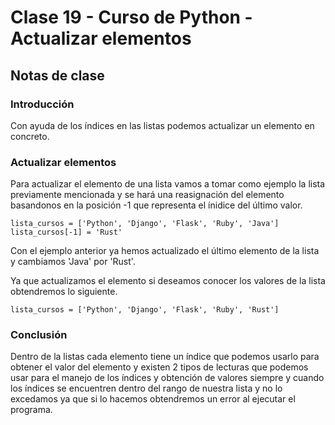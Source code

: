 # Clase 19 - Curso de Python - Actualizar elementos

## Notas de clase


### Introducción
Con ayuda de los índices en las listas podemos actualizar un elemento en concreto. 


### Actualizar elementos


Para actualizar el elemento de una lista vamos a tomar como ejemplo la lista previamente mencionada y se hará una reasignación del elemento basandonos en la posición -1 que representa el ínidice del último valor.

`lista_cursos = ['Python', 'Django', 'Flask', 'Ruby', 'Java']`
`lista_cursos[-1] = 'Rust'`

Con el ejemplo anterior ya hemos actualizado el último elemento de la lista y cambiamos 'Java' por 'Rust'.

Ya que actualizamos el elemento si deseamos conocer los valores de la lista obtendremos lo siguiente.

`lista_cursos = ['Python', 'Django', 'Flask', 'Ruby', 'Rust']`


### Conclusión 

Dentro de la listas cada elemento tiene un índice que podemos usarlo para obtener el valor del elemento y existen 2 tipos de lecturas que podemos usar para el manejo de los índices y obtención de valores siempre y cuando los índices se encuentren dentro del rango de nuestra lista y no lo excedamos ya que si lo hacemos obtendremos un error al ejecutar el programa.